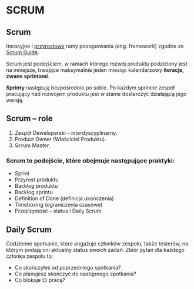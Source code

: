 # SCRUM

## Scrum

Iteracyjne i [przyrostowe](https://pl.wikipedia.org/wiki/Model_przyrostowy) ramy postępowania \(ang. framework\) zgodne ze [Scrum Guide](https://pl.wikipedia.org/w/index.php?title=Scrum_Guide&action=edit&redlink=1).

Scrum jest podejściem, w ramach którego rozwój produktu podzielony jest na mniejsze, trwające maksymalnie jeden miesiąc kalendarzowy **iteracje, zwane sprintami**.

**Sprinty** następują bezpośrednio po sobie. Po każdym sprincie zespół pracujący nad rozwojem produktu jest w stanie dostarczyć działającą jego wersję.

## **Scrum – role**

1. Zespół Deweloperski – interdyscyplinarny. 
2. Product Owner \(Właściciel Produktu\).
3. Scrum Master.

### **Scrum to podejście, które obejmuje następujące praktyki:**

* Sprint
* Przyrost produktu
* Backlog produktu
* Backlog sprintu
* Definition of Done \(definicja ukończenia\)
* Timeboxing \(ograniczenia czasowe\)
* Przejrzystość – status i Daily Scrum

## **Daily Scrum**

Codzienne spotkanie, które angażuje członków zespołu, także testerów, na którym podają oni  aktualny status swoich zadań. Zbiór pytań dla każdego członka zespołu to:

* Co skończyłeś od poprzedniego spotkania?
* Co planujesz skończyć do następnego spotkania?
* Co blokuje Ci pracę?

